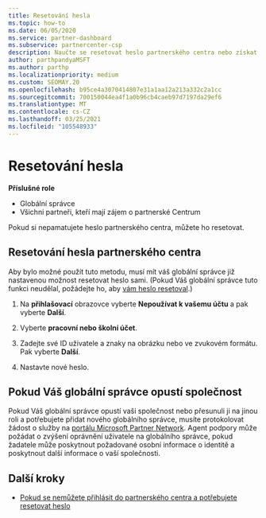 ```yaml
---
title: Resetování hesla
ms.topic: how-to
ms.date: 06/05/2020
ms.service: partner-dashboard
ms.subservice: partnercenter-csp
description: Naučte se resetovat heslo partnerského centra nebo získat pomoc od globálního správce vaší společnosti. Přečtěte si také, jak přidat nového globálního správce centra partnerů.
author: parthpandyaMSFT
ms.author: parthp
ms.localizationpriority: medium
ms.custom: SEOMAY.20
ms.openlocfilehash: b95ce4a3070414807e31a1aa12a213a332c2a1cc
ms.sourcegitcommit: 700150044ea4f1a0b96cb4caeb97d7197da29ef6
ms.translationtype: MT
ms.contentlocale: cs-CZ
ms.lasthandoff: 03/25/2021
ms.locfileid: "105548933"
---
```

# <a name="reset-my-password"></a>Resetování hesla
 
**Příslušné role**

- Globální správce
- Všichni partneři, kteří mají zájem o partnerské Centrum


Pokud si nepamatujete heslo partnerského centra, můžete ho resetovat.

## <a name="to-reset-your-partner-center-password"></a>Resetování hesla partnerského centra

Aby bylo možné použít tuto metodu, musí mít váš globální správce již nastavenou možnost resetovat heslo sami. (Pokud Váš globální správce tuto funkci neudělal, požádejte ho, aby [vám heslo resetoval](reset-a-user-password.md).)

1. Na **přihlašovací** obrazovce vyberte **Nepoužívat k vašemu účtu** a pak vyberte **Další**.

2. Vyberte **pracovní nebo školní účet**.

3. Zadejte své ID uživatele a znaky na obrázku nebo ve zvukovém formátu. Pak vyberte **Další**.

4. Nastavte nové heslo.

## <a name="if-your-global-admin-has-left-the-company"></a>Pokud Váš globální správce opustí společnost

Pokud Váš globální správce opustí vaši společnost nebo přesunuli ji na jinou roli a potřebujete přidat nového globálního správce, musíte protokolovat žádost o služby na [portálu Microsoft Partner Network](https://partner.microsoft.com/commercial#/). Agent podpory může požádat o zvýšení oprávnění uživatele na globálního správce, pokud žadatele může poskytnout požadované osobní informace o identitě a poskytnout další informace o vaší společnosti. 

## <a name="next-steps"></a>Další kroky

- [Pokud se nemůžete přihlásit do partnerského centra a potřebujete resetovat heslo](unable-to-sign-in.md)